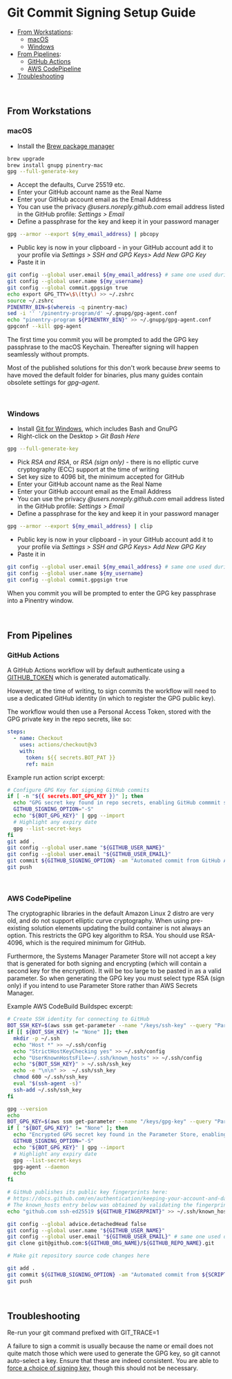 # Git Commit Signing Setup Guide

- [From Workstations](#from-workstations):
  - [macOS](#macos)
  - [Windows](#windows)
- [From Pipelines](#from-pipelines):
  - [GitHub Actions](#github-actions)
  - [AWS CodePipeline](#aws-codepipeline)
- [Troubleshooting](#troubleshooting)

<br>

## From Workstations

### macOS

- Install the [Brew package manager](https://brew.sh)

```bash
brew upgrade
brew install gnupg pinentry-mac
gpg --full-generate-key
```

- Accept the defaults, Curve 25519 etc.
- Enter your GitHub account name as the Real Name
- Enter your GitHub account email as the Email Address
- You can use the privacy *@users.noreply.github.com* email address listed in the GitHub profile: *Settings > Email*
- Define a passphrase for the key and keep it in your password manager

```bash
gpg --armor --export ${my_email_address} | pbcopy
```

- Public key is now in your clipboard - in your GitHub account add it to your profile via *Settings > SSH and GPG Keys> Add New GPG Key*
- Paste it in

```bash
git config --global user.email ${my_email_address} # same one used during key generation
git config --global user.name ${my_username}
git config --global commit.gpgsign true
echo export GPG_TTY=\$\(tty\) >> ~/.zshrc
source ~/.zshrc
PINENTRY_BIN=$(whereis -q pinentry-mac)
sed -i '' '/pinentry-program/d' ~/.gnupg/gpg-agent.conf
echo "pinentry-program ${PINENTRY_BIN}" >> ~/.gnupg/gpg-agent.conf
gpgconf --kill gpg-agent
```

The first time you commit you will be prompted to add the GPG key passphrase to the macOS Keychain. Thereafter signing will happen seamlessly without prompts.

Most of the published solutions for this don't work because *brew* seems to have moved the default folder for binaries, plus many guides contain obsolete settings for *gpg-agent*.

<br>

### Windows

- Install [Git for Windows](https://git-scm.com/download/win), which includes Bash and GnuPG
- Right-click on the Desktop > *Git Bash Here*

```bash
gpg --full-generate-key
```

- Pick *RSA and RSA*, or *RSA (sign only)* - there is no elliptic curve cryptography (ECC) support at the time of writing
- Set key size to 4096 bit, the minimum accepted for GitHub
- Enter your GitHub account name as the Real Name
- Enter your GitHub account email as the Email Address
- You can use the privacy *@users.noreply.github.com* email address listed in the GitHub profile: *Settings > Email*
- Define a passphrase for the key and keep it in your password manager

```bash
gpg --armor --export ${my_email_address} | clip
```

- Public key is now in your clipboard - in your GitHub account add it to your profile via *Settings > SSH and GPG Keys> Add New GPG Key*
- Paste it in

```bash
git config --global user.email ${my_email_address} # same one used during key generation
git config --global user.name ${my_username}
git config --global commit.gpgsign true
```

When you commit you will be prompted to enter the GPG key passphrase into a Pinentry window.

<br>

## From Pipelines

### GitHub Actions

A GitHub Actions workflow will by default authenticate using a [GITHUB_TOKEN](https://docs.github.com/en/actions/security-guides/automatic-token-authentication) which is generated automatically.

However, at the time of writing, to sign commits the workflow will need to use a dedicated GitHub identity (in which to register the GPG public key).

The workflow would then use a Personal Access Token, stored with the GPG private key in the repo secrets, like so:

```yaml
steps:
  - name: Checkout
    uses: actions/checkout@v3
    with:
      token: ${{ secrets.BOT_PAT }}
      ref: main
```

Example run action script excerpt:

```bash
# Configure GPG Key for signing GitHub commits
if [ -n "${{ secrets.BOT_GPG_KEY }}" ]; then
  echo "GPG secret key found in repo secrets, enabling GitHub commmit signing"
  GITHUB_SIGNING_OPTION="-S"
  echo "${BOT_GPG_KEY}" | gpg --import
  # Highlight any expiry date
  gpg --list-secret-keys
fi
git add .
git config --global user.name "${GITHUB_USER_NAME}"
git config --global user.email "${GITHUB_USER_EMAIL}"
git commit ${GITHUB_SIGNING_OPTION} -am "Automated commit from GitHub Actions: ${WORKFLOW_URL}"
git push
```

<br>

### AWS CodePipeline

The cryptographic libraries in the default Amazon Linux 2 distro are very old, and do not support elliptic curve cryptography. When using pre-existing solution elements updating the build container is not always an option. This restricts the GPG key algorithm to RSA. You should use RSA-4096, which is the required minimum for GitHub.

Furthermore, the Systems Manager Parameter Store will not accept a key that is generated for both signing and encrypting (which will contain a second key for the encryption). It will be too large to be pasted in as a valid parameter. So when generating the GPG key you must select type RSA (sign only) if you intend to use Parameter Store rather than AWS Secrets Manager.

Example AWS CodeBuild Buildspec excerpt:

```bash
# Create SSH identity for connecting to GitHub 
BOT_SSH_KEY=$(aws ssm get-parameter --name "/keys/ssh-key" --query "Parameter.Value" --output text --with-decryption 2> /dev/null || echo "None")
if [[ ${BOT_SSH_KEY} != "None" ]]; then
  mkdir -p ~/.ssh
  echo "Host *" >> ~/.ssh/config
  echo "StrictHostKeyChecking yes" >> ~/.ssh/config
  echo "UserKnownHostsFile=~/.ssh/known_hosts" >> ~/.ssh/config
  echo "${BOT_SSH_KEY}" > ~/.ssh/ssh_key
  echo -e "\n\n" >>  ~/.ssh/ssh_key
  chmod 600 ~/.ssh/ssh_key
  eval "$(ssh-agent -s)"
  ssh-add ~/.ssh/ssh_key
fi

gpg --version
echo
BOT_GPG_KEY=$(aws ssm get-parameter --name "/keys/gpg-key" --query "Parameter.Value" --output text --with-decryption 2> /dev/null || echo "None")
if [ "${BOT_GPG_KEY}" != "None" ]; then
  echo "Encrypted GPG secret key found in the Parameter Store, enabling GitHub commmit signing" 
  GITHUB_SIGNING_OPTION="-S"
  echo "${BOT_GPG_KEY}" | gpg --import
  # Highlight any expiry date
  gpg --list-secret-keys
  gpg-agent --daemon
  echo
fi

# GitHub publishes its public key fingerprints here:
# https://docs.github.com/en/authentication/keeping-your-account-and-data-secure/githubs-ssh-key-fingerprints
# The known_hosts entry below was obtained by validating the fingerprint on a separate computer
echo "github.com ssh-ed25519 ${GITHUB_FINGERPRINT}" >> ~/.ssh/known_hosts

git config --global advice.detachedHead false
git config --global user.name "${GITHUB_USER_NAME}"
git config --global user.email "${GITHUB_USER_EMAIL}" # same one used during key generation
git clone git@github.com:${GITHUB_ORG_NAME}/${GITHUB_REPO_NAME}.git

# Make git repository source code changes here

git add .
git commit ${GITHUB_SIGNING_OPTION} -am "Automated commit from ${SCRIPT_URL}"
git push
```

<br>

## Troubleshooting

Re-run your git command prefixed with GIT_TRACE=1

A failure to sign a commit is usually because the name or email does not quite match those which were used to generate the GPG key, so git cannot auto-select a key. Ensure that these are indeed consistent. You are able to [force a choice of signing key](https://docs.github.com/en/authentication/managing-commit-signature-verification/telling-git-about-your-signing-key), though this should not be necessary.
